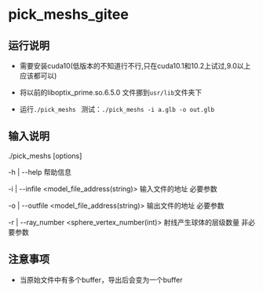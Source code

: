 # pick_meshs_gitee

## 运行说明

- 需要安装cuda10(低版本的不知道行不行,只在cuda10.1和10.2上试过,9.0以上应该都可以)

- 将以前的liboptix_prime.so.6.5.0 文件挪到`usr/lib`文件夹下

- 运行`./pick_meshs `  测试：`./pick_meshs -i a.glb -o out.glb`


## 输入说明

./pick_meshs [options]

  -h  | --help	帮助信息

  -i  | --infile <model_file_address(string)>	输入文件的地址 必要参数

  -o  | --outfile <model_file_address(string)>	输出文件的地址 必要参数

   -r  | --ray_number <sphere_vertex_number(int)> 射线产生球体的层级数量 非必要参数 

## 注意事项

- 当原始文件中有多个buffer，导出后会变为一个buffer

